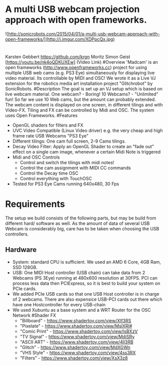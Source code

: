 A multi USB webcam projection approach with open frameworks.
=====
![http://sonicrobots.com/2015/04/01/a-multi-usb-webcam-approach-with-open-frameworks/](http://i.imgur.com/XDPpcQx.jpg)
#
Karsten Gebbert https://github.com/krgn
Moritz Simon Geist 
[https://youtu.be/nk4oQDKUXEw] (Video Link)
#Overview
'Madcam' is an open frameworks (http://www.openframeworks.cc) project for using multiple USB web cams (e.g. PS3 Eye) simultaneously for displaying live video material. Its controllable by MIDI and OSC! We wrote it as a Live VJ extension for the robotics media art installation project "Glitchrobot" by SonicRobots.
#Description
The goal is set up an VJ setup which is based on live webcam material. One webcam? - Boring! 10 Webcams? - "Unlimited" fun! So far we use 10 Web cams, but the amount can probably extended. The webcam content is displayed on one screen, in different tilings and with Video-FX. Tiling and FX can be controlled by Midi and OSC. The system uses Open Frameworks.
#Features
- OpenGL shaders for filters and FX
- UVC Video Compatible (Linux Video driver) e.g. the very cheap and high frame rate USB Webcams "PS3 Eye"
- Different tilings: One cam full screen, 2-9 Cams tilings.
- Decay Video Filter: Apply an OpenGL Shader to create an "fade out" effect on a single cam image, whenever a certain Midi Note is triggered
- Midi and OSC Controls
  - Control and switch the tilings with midi notes!
  - Control the cam assignment with MIDI CC commands
  - Control the Decay time OSC
  - Control everything with TouchOSC
-  Tested for PS3 Eye Cams running 640x480, 30 Fps
# Requirements 
The setup we build consists of the following parts, but may be build from different hard/ software as well. As the amount of data of several USB Webcam is considerably big, care has to be taken when choosing the USB controllers.
## Hardware
- System: standard CPU is sufficient. We used an AMD 6 Core, 4GB Ram, SSD 128GB.
- USB: One MIDI Host controller (USB chain) can take data from 2 Webcams (PS 3Eye) running at 480x600 resolution at 30FPS. PCI can process less data then PCIExpress, so it is best to build your system on PCIe cards. 
- We added PCIe USB cards so that one USB Host controller is in charge of 2 webcams. There are also expensice USB-PCI cards out there which have one Hostcontroller for every USB-chain
- We used Xubuntu as a base system and a WRT Router for the OSC Network
#Shader FX
  - "Billboard"   - https://www.shadertoy.com/view/Xlf3RS
  - "Pixelate"    - https://www.shadertoy.com/view/MslXRl#
  - "Comic Print" - https://www.shadertoy.com/view/lsBXzV
  - "TV Signal"   - https://www.shadertoy.com/view/MdjSRy
  - "ASCII ART"   - https://www.shadertoy.com/view/4ll3RB
  - "Glitch"      - https://www.shadertoy.com/view/MdXGWn
  - "VHS Style"   - https://www.shadertoy.com/view/4ss3RX
  - "Filters"     - https://www.shadertoy.com/view/XsX3z8
  


